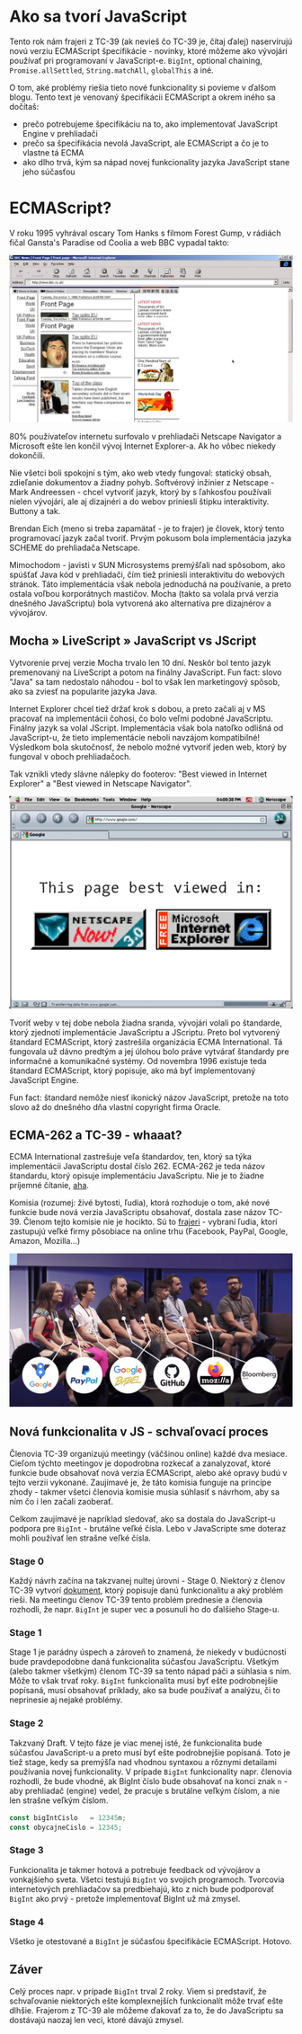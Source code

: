# Ako sa tvorí JavaScript
Tento rok nám frajeri z TC-39 (ak nevieš čo TC-39 je, čítaj ďalej) naservírujú novú verziu ECMAScript špecifikácie - novinky, ktoré môžeme ako vývojári používať pri programovaní v JavaScript-e. `BigInt`, optional chaining, `Promise.allSettled`, `String.matchAll`, `globalThis` a iné.

O tom, aké problémy riešia tieto nové funkcionality si povieme v ďalšom blogu. Tento text je venovaný špecifikácii ECMAScript a okrem iného sa dočítaš:
- prečo potrebujeme špecifikáciu na to, ako implementovať JavaScript Engine v prehliadači
- prečo sa špecifikácia nevolá JavaScript, ale ECMAScript a čo je to vlastne tá ECMA
- ako dlho trvá, kým sa nápad novej funkcionality jazyka JavaScript stane jeho súčasťou

# ECMAScript?

V roku 1995 vyhrával oscary Tom Hanks s filmom Forest Gump, v rádiách fičal Gansta's Paradise od Coolia a web BBC vypadal takto:

![BBC HomePage in 1995](how_javascript_features_are_born/bbc_website.jpg "Web BBC")

80% používateľov internetu surfovalo v prehliadači Netscape Navigator a Microsoft ešte len končil vývoj Internet Explorer-a. Ak ho vôbec niekedy dokončili.

Nie všetci boli spokojní s tým, ako web vtedy fungoval: statický obsah, zdieľanie dokumentov a žiadny pohyb. Softvérový inžinier z Netscape - Mark Andreessen - chcel vytvoriť jazyk, ktorý by s ľahkosťou používali nielen vývojári, ale aj dizajnéri a do webov priniesli štipku interaktivity. Buttony a tak.

Brendan Eich (meno si treba zapamätať - je to frajer) je človek, ktorý tento programovací jazyk začal tvoriť. Prvým pokusom bola implementácia jazyka SCHEME do prehliadača Netscape.

Mimochodom - javisti v SUN Microsystems premýšľali nad spôsobom, ako spúšťať Java kód v prehliadači, čím tiež priniesli interaktivitu do webových stránok. Táto implementácia však nebola jednoduchá na používanie, a preto ostala voľbou korporátnych mastičov. Mocha (takto sa volala prvá verzia dnešného JavaScriptu) bola vytvorená ako alternatíva pre dizajnérov a vývojárov.

## Mocha » LiveScript » JavaScript vs JScript

Vytvorenie prvej verzie Mocha trvalo len 10 dní. Neskôr bol tento jazyk premenovaný na LiveScript a potom na finálny JavaScript. Fun fact: slovo "Java" sa tam nedostalo náhodou - bol to však len marketingový spôsob, ako sa zviesť na popularite jazyka Java.

Internet Explorer chcel tiež držať krok s dobou, a preto začali aj v MS pracovať na implementácii čohosi, čo bolo veľmi podobné JavaScriptu. Finálny jazyk sa volal JScript. Implementácia však bola natoľko odlišná od JavaScript-u, že tieto implementácie neboli navzájom kompatibilné! Výsledkom bola skutočnosť, že nebolo možné vytvoriť jeden web, ktorý by fungoval v oboch prehliadačoch.

Tak vznikli vtedy slávne nálepky do footerov: "Best viewed in Internet Explorer" a "Best viewed in Netscape Navigator".

![Best viewed in badges](how_javascript_features_are_born/best_viewed_in.png "Best Viewed In badges")

Tvoriť weby v tej dobe nebola žiadna sranda, vývojári volali po štandarde, ktorý zjednotí implementácie JavaScriptu a JScriptu. Preto bol vytvorený štandard ECMAScript, ktorý zastrešila organizácia ECMA International. Tá fungovala už dávno predtým a jej úlohou bolo práve vytvárať štandardy pre informačné a komunikačné systémy.  Od novembra 1996 existuje teda štandard ECMAScript, ktorý popisuje, ako má byť implementovaný JavaScript Engine.

Fun fact: štandard nemôže niesť ikonický názov  JavaScript, pretože na toto slovo až do dnešného dňa vlastní copyright firma Oracle.

## ECMA-262 a TC-39 - whaaat?

ECMA International zastrešuje veľa štandardov, ten, ktorý sa týka implementácii JavaScriptu dostal číslo 262. ECMA-262 je teda názov štandardu, ktorý opisuje implementáciu JavaScriptu. Nie je to žiadne príjemné čítanie, [aha](https://www.ecma-international.org/ecma-262/10.0/index.html "Štandard ECMA-262").

Komisia (rozumej: živé bytosti, ľudia), ktorá rozhoduje o tom, aké nové funkcie bude nová verzia JavaScriptu obsahovať, dostala zase názov TC-39. Členom tejto komisie nie je hocikto. Sú to [frajeri](https://github.com/orgs/tc39/people?page=1 "Členovia komisie TC-39") - vybraní ľudia, ktorí zastupujú veľké firmy pôsobiace na online trhu (Facebook, PayPal, Google, Amazon, Mozilla...)

![Niektorí členovia TC-39](how_javascript_features_are_born/tc-39-members.png "Niektorí členovia TC-39")

## Nová funkcionalita v JS - schvaľovací proces

Členovia TC-39 organizujú meetingy (väčšinou online) každé dva mesiace. Cieľom týchto meetingov je dopodrobna rozkecať a zanalyzovať, ktoré funkcie bude obsahovať nová verzia ECMAScript, alebo aké opravy budú v tejto verzii vykonané. Zaujímavé je, že táto komisia funguje na princípe zhody - takmer všetci členovia komisie musia súhlasiť s návrhom, aby sa ním čo i len začali zaoberať.

Celkom zaujímavé je napríklad sledovať, ako sa dostala do JavaScript-u podpora pre `BigInt` - brutálne veľké čísla. Lebo v JavaScripte sme doteraz mohli používať len strašne veľké čísla. 

### Stage 0
Každý návrh začína na takzvanej nultej úrovni - Stage 0. Niektorý z členov TC-39 vytvorí [dokument](https://github.com/tc39/proposal-bigint/commit/c05ae7ee18542770637ae954ece4fc2e764a6101), ktorý popisuje danú funkcionalitu a aký problém rieši. Na meetingu členov TC-39 tento problém prednesie a členovia rozhodli, že napr. `BigInt` je super vec a posunuli ho do ďalšieho Stage-u.

### Stage 1
Stage 1 je parádny úspech a zároveň to znamená, že niekedy v budúcnosti bude pravdepodobne daná funkcionalita súčasťou JavaScriptu. Všetkým (alebo takmer všetkým) členom TC-39 sa tento nápad páči a súhlasia s ním. Môže to však trvať roky. `BigInt` funkcionalita musí byť ešte podrobnejšie popísaná, musí obsahovať príklady, ako sa bude používať a analýzu, či to neprinesie aj nejaké problémy.

### Stage 2
Takzvaný Draft. V tejto fáze je viac menej isté, že funkcionalita bude súčasťou JavaScript-u a preto musí byť ešte podrobnejšie popísaná. Toto je tiež stage, kedy sa premýšľa nad vhodnou syntaxou a rôznymi detailami používania novej funkcionality. V prípade `BigInt` funkcionality napr. členovia rozhodli, že bude vhodné, ak BigInt číslo bude obsahovať na konci znak `n` - aby prehliadač (engine) vedel, že pracuje s brutálne veľkým číslom, a nie len strašne veľkým číslom. 

```javascript
const bigIntCislo   = 12345n;
const obycajneCislo = 12345;
```

### Stage 3
Funkcionalita je takmer hotová a potrebuje feedback od vývojárov a vonkajšieho sveta. Všetci testujú `BigInt` vo svojich programoch. Tvorcovia internetových prehliadačov sa predbiehajú, kto z nich bude podporovať `BigInt` ako prvý - pretože implementovať BigInt už má zmysel.

### Stage 4
Všetko je otestované a `BigInt` je súčasťou špecifikácie ECMAScript. Hotovo.

## Záver
Celý proces napr. v prípade `BigInt` trval 2 roky. Viem si predstaviť, že schvaľovanie niektorých ešte komplexnejších funkcionalít môže trvať ešte dlhšie. Frajerom z TC-39 ale môžeme ďakovať za to, že do JavaScriptu sa dostávajú naozaj len veci, ktoré dávajú zmysel.